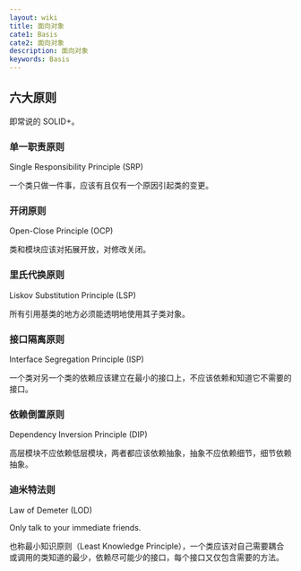 ```yaml
---
layout: wiki
title: 面向对象
cate1: Basis
cate2: 面向对象
description: 面向对象
keywords: Basis
---
```


## 六大原则

即常说的 SOLID+。

### 单一职责原则

Single Responsibility Principle (SRP)

一个类只做一件事，应该有且仅有一个原因引起类的变更。

### 开闭原则

Open-Close Principle (OCP)

类和模块应该对拓展开放，对修改关闭。

### 里氏代换原则

Liskov Substitution Principle (LSP)

所有引用基类的地方必须能透明地使用其子类对象。

### 接口隔离原则

Interface Segregation Principle (ISP)

一个类对另一个类的依赖应该建立在最小的接口上，不应该依赖和知道它不需要的接口。

### 依赖倒置原则

Dependency Inversion Principle (DIP)

高层模块不应依赖低层模块，两者都应该依赖抽象，抽象不应依赖细节，细节依赖抽象。

### 迪米特法则

Law of Demeter (LOD)

Only talk to your immediate friends.

也称最小知识原则（Least Knowledge Principle），一个类应该对自己需要耦合或调用的类知道的最少，依赖尽可能少的接口，每个接口又仅包含需要的方法。
